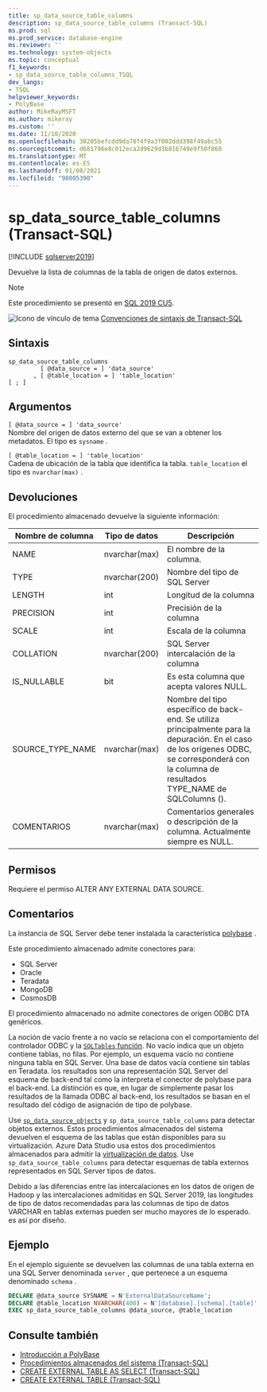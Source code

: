 ```yaml
---
title: sp_data_source_table_columns
description: sp_data_source_table_columns (Transact-SQL)
ms.prod: sql
ms.prod_service: database-engine
ms.reviewer: ''
ms.technology: system-objects
ms.topic: conceptual
f1_keywords:
- sp_data_source_table_columns_TSQL
dev_langs:
- TSQL
helpviewer_keywords:
- PolyBase
author: MikeRayMSFT
ms.author: mikeray
ms.custom: ''
ms.date: 11/10/2020
ms.openlocfilehash: 30205befcdd9da78f4f9a3f002ddd398f49abc55
ms.sourcegitcommit: d681796e8c012eca2d9629d3b816749e9f50f868
ms.translationtype: MT
ms.contentlocale: es-ES
ms.lasthandoff: 01/08/2021
ms.locfileid: "98005390"
---
```

# <a name="sp_data_source_table_columns-transact-sql"></a>sp_data_source_table_columns (Transact-SQL)

[!INCLUDE [sqlserver2019](../../includes/applies-to-version/sqlserver2019.md)]

Devuelve la lista de columnas de la tabla de origen de datos externos.
  
> [!NOTE]
> Este procedimiento se presentó en [SQL 2019 CU5](../../big-data-cluster/release-notes-big-data-cluster.md#cu5).

![Icono de vínculo de tema](../../database-engine/configure-windows/media/topic-link.gif "Icono de vínculo de tema") [Convenciones de sintaxis de Transact-SQL](../../t-sql/language-elements/transact-sql-syntax-conventions-transact-sql.md)  
  
## <a name="syntax"></a>Sintaxis  
  
```sqlsyntax
sp_data_source_table_columns
         [ @data_source = ] 'data_source'
       , [ @table_location = ] 'table_location'
[ ; ]
```  

## <a name="arguments"></a>Argumentos

`[ @data_source = ] 'data_source'`   
Nombre del origen de datos externo del que se van a obtener los metadatos. El tipo es `sysname` .

`[ @table_location = ] 'table_location'`   
Cadena de ubicación de la tabla que identifica la tabla. `table_location` el tipo es `nvarchar(max)` .

## <a name="returns"></a>Devoluciones

El procedimiento almacenado devuelve la siguiente información:

|Nombre de columna |Tipo de datos |Descripción|
|---|---|---|
|NAME|nvarchar(max)|El nombre de la columna.
|TYPE|nvarchar(200)|Nombre del tipo de SQL Server
|LENGTH|int|Longitud de la columna
|PRECISION|int|Precisión de la columna
|SCALE|int|Escala de la columna
|COLLATION|nvarchar(200)|SQL Server intercalación de la columna
|IS_NULLABLE|bit|Es esta columna que acepta valores NULL.
|SOURCE_TYPE_NAME|nvarchar(max)|Nombre del tipo específico de back-end. Se utiliza principalmente para la depuración. En el caso de los orígenes ODBC, se corresponderá con la columna de resultados TYPE_NAME de SQLColumns ().
|COMENTARIOS|nvarchar(max)|Comentarios generales o descripción de la columna. Actualmente siempre es NULL.|

## <a name="permissions"></a>Permisos  

Requiere el permiso ALTER ANY EXTERNAL DATA SOURCE.
  
## <a name="remarks"></a>Comentarios  

La instancia de SQL Server debe tener instalada la característica  [polybase](../../relational-databases/polybase/polybase-guide.md) .

Este procedimiento almacenado admite conectores para:

- SQL Server
- Oracle
- Teradata
- MongoDB
- CosmosDB

El procedimiento almacenado no admite conectores de origen ODBC DTA genéricos.

La noción de vacío frente a no vacío se relaciona con el comportamiento del controlador ODBC y la [ `SQLTables` función](../native-client-odbc-api/sqltables.md). No vacío indica que un objeto contiene tablas, no filas. Por ejemplo, un esquema vacío no contiene ninguna tabla en SQL Server. Una base de datos vacía contiene sin tablas en Teradata. los resultados son una representación SQL Server del esquema de back-end tal como la interpreta el conector de polybase para el back-end. La distinción es que, en lugar de simplemente pasar los resultados de la llamada ODBC al back-end, los resultados se basan en el resultado del código de asignación de tipo de polybase.

Use [`sp_data_source_objects`](sp-data-source-objects.md) y `sp_data_source_table_columns` para detectar objetos externos. Estos procedimientos almacenados del sistema devuelven el esquema de las tablas que están disponibles para su virtualización. Azure Data Studio usa estos dos procedimientos almacenados para admitir la [virtualización de datos](../../azure-data-studio/extensions/data-virtualization-extension.md). Use `sp_data_source_table_columns` para detectar esquemas de tabla externos representados en SQL Server tipos de datos.

Debido a las diferencias entre las intercalaciones en los datos de origen de Hadoop y las intercalaciones admitidas en SQL Server 2019, las longitudes de tipo de datos recomendadas para las columnas de tipo de datos VARCHAR en tablas externas pueden ser mucho mayores de lo esperado. es así por diseño.

## <a name="example"></a>Ejemplo  

En el ejemplo siguiente se devuelven las columnas de una tabla externa en una SQL Server denominada `server` , que pertenece a un esquema denominado `schema` .
  
```sql
DECLARE @data_source SYSNAME = N'ExternalDataSourceName';
DECLARE @table_location NVARCHAR(400) = N'[database].[schema].[table]';
EXEC sp_data_source_table_columns @data_source, @table_location
```  
  
## <a name="see-also"></a>Consulte también

- [Introducción a PolyBase](../polybase/polybase-guide.md)
- [Procedimientos almacenados del sistema &#40;Transact-SQL&#41;](../../relational-databases/system-stored-procedures/system-stored-procedures-transact-sql.md)
- [CREATE EXTERNAL TABLE AS SELECT (Transact-SQL)](../../t-sql/statements/create-external-table-as-select-transact-sql.md)
- [CREATE EXTERNAL TABLE (Transact-SQL)](../../t-sql/statements/create-external-table-transact-sql.md)
